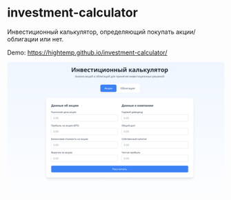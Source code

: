 # investment-calculator

Инвестиционный калькулятор, определяющий покупать акции/облигации или нет.

Demo: https://hightemp.github.io/investment-calculator/

![](screenshots/2025-02-10_17-33.png)